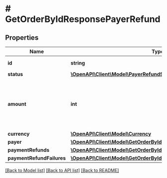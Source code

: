 # # GetOrderByIdResponsePayerRefund

## Properties

Name | Type | Description | Notes
------------ | ------------- | ------------- | -------------
**id** | **string** | The ID of the payer |
**status** | [**\OpenAPI\Client\Model\PayerRefundStatus**](PayerRefundStatus.md) |  |
**amount** | **int** | Amount due by the payer expressed in the smallest unit of the currency. |
**currency** | [**\OpenAPI\Client\Model\Currency**](Currency.md) |  |
**payer** | [**\OpenAPI\Client\Model\GetOrderByIdResponsePayerRefundPayer**](GetOrderByIdResponsePayerRefundPayer.md) |  |
**paymentRefunds** | [**\OpenAPI\Client\Model\GetOrderByIdResponsePaymentRefund[]**](GetOrderByIdResponsePaymentRefund.md) |  |
**paymentRefundFailures** | [**\OpenAPI\Client\Model\GetOrderByIdResponsePaymentRefundFailure[]**](GetOrderByIdResponsePaymentRefundFailure.md) |  |

[[Back to Model list]](../../README.md#models) [[Back to API list]](../../README.md#endpoints) [[Back to README]](../../README.md)
